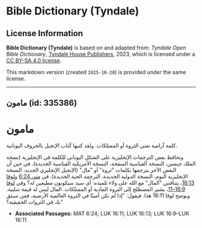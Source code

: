# Bible Dictionary (Tyndale)

## License Information

**Bible Dictionary (Tyndale)** is based on and adapted from: _Tyndale Open Bible Dictionary_, [Tyndale House Publishers](https://tyndaleopenresources.com/), 2023, which is licensed under a [CC BY-SA 4.0 license](https://creativecommons.org/licenses/by-sa/4.0/legalcode.en).

This markdown version (created `2025-10-20`) is provided under the same license.



--------------------------------

## مامون (id: 335386)

مامون
=====

كلمة آرامية تعني الثروة أو الممتلكات. ولقد كتبها كُتاب الإنجيل بالحروف اليونانية.

وتحافظ بعض الترجمات الإنجليزية على الشكل اليوناني للكلمة في الإنجليزية (نسخة الملك جيمس، النسخة القياسية المنقحة، النسخة الأمريكية القياسية الجديدة). في حين أن البعض الآخر يترجمها بكلمات "ثروة" أو "مال" (الإنجيل الإنجليزي الجديد، النسخة الإنجليزية اليوم، النسخة الدولية الجديدة، الترجمة الحية الجديدة). في [متى 6:24](https://ref.ly/Matt6:24) و[لوقا 16:13](https://ref.ly/Luke16:13)، يتنافس "المال" مع الله على ولاء تلميذه: أي سيد سيكونون مطيعين له؟ وفي [لوقا 16:9–11](https://ref.ly/Luke16:9-Luke16:11)، يشير المصطلح إلى الثروة المادية أو الممتلكات. المال ليس له قيمة سلبية. ويوضح لوقا 16:11 هذا. فيقول: "إذا لم تكن أمينًا في الثروة العالمية الأرضية، فمن سيثق بك في الثروات الحقيقية؟"

* **Associated Passages:** MAT 6:24; LUK 16:11; LUK 16:13; LUK 16:9–LUK 16:11

